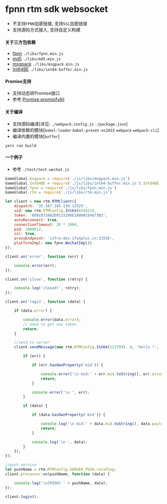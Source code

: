 # fpnn rtm sdk websocket #

* 不支持`FPNN`加密链接, 支持`SSL`加密链接
* 支持源码方式接入, 支持自定义构建

#### 关于三方包依赖 ####
* [fpnn](https://github.com/highras/fpnn-sdk-webjs) `./libs/fpnn.min.js`
* [md5](https://github.com/emn178/js-md5) `./libs/md5.min.js`
* [msgpack](https://github.com/kawanet/msgpack-lite) `./libs/msgpack.min.js`
* [Int64BE](https://github.com/kawanet/int64-buffer) `./libs/int64-buffer.min.js`

#### Promise支持 ####
* 支持动态转Promise接口
* 参考:[Promise.promisifyAll](http://bluebirdjs.com/docs/api/promise.promisifyall.html)

#### 关于编译 ####
* 支持源码编译[详见: `./webpack.config.js` `./package.json`]
* 编译依赖的模块[`babel-loader` `babel-preset-es2015` `webpack` `webpack-cli`]
* 编译内置的模块[`buffer`]
```
yarn run build
```

#### 一个例子 ####
* 参考 `./test/test-wechat.js`

```javascript
GameGlobal.msgpack = require('./js/libs/msgpack.min.js')
GameGlobal.Int64BE = require('./js/libs/int64-buffer.min.js').Int64BE
GameGlobal.fpnn = require('./js/libs/fpnn.min.js')
GameGlobal.rtm = require('./js/libs/rtm.min.js')

let client = new rtm.RTMClient({
    dispatch: '35.167.185.139:13325',
    uid: new rtm.RTMConfig.Int64(654321),
    token: '609C0728A2D9115280E1A00ACE4873B3',
    autoReconnect: true,
    connectionTimeout: 20 * 1000,
    pid: 1000012,
    ssl: true,
    proxyEndpoint: 'infra-dev.ifunplus.cn:13556',
    platformImpl: new fpnn.WechatImpl()
});

client.on('error', function (err) {

    console.error(err);
});

client.on('close', function (retry) {

    console.log('closed!', retry);
});

client.on('login', function (data) {

    if (data.error) {

        console.error(data.error);
        // need to get new token
        return;
    }

    //send to server
    client.sendMessage(new rtm.RTMConfig.Int64(123789), 8, 'hello !', '', new rtm.RTMConfig.Int64(0), 10 * 1000, function (err, data) {

        if (err) {

            if (err.hasOwnProperty('mid')) {

                console.error('\n mid:' + err.mid.toString(), err.error);
                return;
            }

            console.error('\n ', err);
        }

        if (data) {

            if (data.hasOwnProperty('mid')) {

                console.log('\n mid:' + data.mid.toString(), data.payload);
                return;
            }

            console.log('\n ', data);
        }
    });
});

//push service
let pushName = rtm.RTMConfig.SERVER_PUSH.recvPing;
client.processor.on(pushName, function (data) {

    console.log('\n[PUSH] ' + pushName, data);
});

client.login();
```
